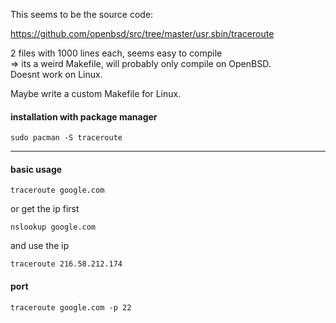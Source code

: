 This seems to be the source code:

https://github.com/openbsd/src/tree/master/usr.sbin/traceroute

2 files with 1000 lines each, seems easy to compile\
=> its a weird Makefile, will probably only compile on OpenBSD.\
Doesnt work on Linux.

Maybe write a custom Makefile for Linux.

#### installation with package manager

```
sudo pacman -S traceroute
```

***

#### basic usage

```
traceroute google.com
```

or get the ip first
```
nslookup google.com
```
and use the ip
```
traceroute 216.58.212.174
```

#### port

```
traceroute google.com -p 22
```
